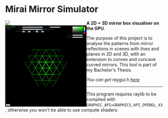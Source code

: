 # Mirai Mirror Simulator

<img align="left" style="width:260px" src="https://github.com/arceryz/Mirai/blob/master/demo3d.gif" width="288px">
<img align="left" style="width:260px" src="https://github.com/arceryz/Mirai/blob/master/demo2d.gif" width="288px">

**A 2D + 3D mirror box visualiser on the GPU**.

The purpose of this project is to analyse the patterns from mirror reflections in scenes with lines and planes in 2D and 3D, with an extension to convex and concave curved mirrors. This tool is part of my Bachelor's Thesis.

*You can get raygui.h [here](https://github.com/raysan5/raygui/blob/master/src/raygui.h)*

---
This program requires raylib to be compiled with `GRAPHIC_API=GRAPHICS_API_OPENGL_43`, otherwise you won't be able to use compute shaders.